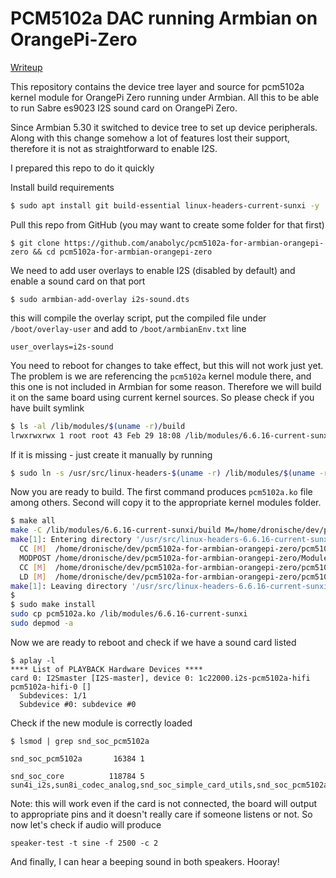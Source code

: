 # PCM5102a DAC running Armbian on OrangePi-Zero

[Writeup](https://hackaday.io/project/162373-orangepi-zero-pulse-music-server-using-i2s-dac)

This repository contains the device tree layer and source for pcm5102a kernel module for OrangePi Zero running under Armbian. All this to be able to run Sabre es9023 I2S sound card on OrangePi Zero.

Since Armbian 5.30 it switched to device tree to set up device peripherals. Along with this change somehow a lot of features lost their support, therefore it is not as straightforward to enable I2S.

I prepared this repo to do it quickly

Install build requirements

```bash
$ sudo apt install git build-essential linux-headers-current-sunxi -y
```

Pull this repo from GitHub (you may want to create some folder for that first)

```
$ git clone https://github.com/anabolyc/pcm5102a-for-armbian-orangepi-zero && cd pcm5102a-for-armbian-orangepi-zero
```

We need to add user overlays to enable I2S  (disabled by default) and enable a sound card on that port

```
$ sudo armbian-add-overlay i2s-sound.dts
```

this will compile the overlay script, put the compiled file under `/boot/overlay-user` and add to `/boot/armbianEnv.txt` line

```
user_overlays=i2s-sound
```

You need to reboot for changes to take effect, but this will not work just yet. The problem is we are referencing the `pcm5102a` kernel module there, and this one is not included in Armbian for some reason. Therefore we will build it on the same board using current kernel sources. So please check if you have built symlink

```bash
$ ls -al /lib/modules/$(uname -r)/build
lrwxrwxrwx 1 root root 43 Feb 29 18:08 /lib/modules/6.6.16-current-sunxi/build -> /usr/src/linux-headers-6.6.16-current-sunxi
```

If it is missing  - just create it manually by running 

```bash
$ sudo ln -s /usr/src/linux-headers-$(uname -r) /lib/modules/$(uname -r)/build
```

Now you are ready to build. The first command produces `pcm5102a.ko` file among others. Second will copy it to the appropriate kernel modules folder.

```bash
$ make all
make -C /lib/modules/6.6.16-current-sunxi/build M=/home/dronische/dev/pcm5102a-for-armbian-orangepi-zero modules
make[1]: Entering directory '/usr/src/linux-headers-6.6.16-current-sunxi'
  CC [M]  /home/dronische/dev/pcm5102a-for-armbian-orangepi-zero/pcm5102a.o
  MODPOST /home/dronische/dev/pcm5102a-for-armbian-orangepi-zero/Module.symvers
  CC [M]  /home/dronische/dev/pcm5102a-for-armbian-orangepi-zero/pcm5102a.mod.o
  LD [M]  /home/dronische/dev/pcm5102a-for-armbian-orangepi-zero/pcm5102a.ko
make[1]: Leaving directory '/usr/src/linux-headers-6.6.16-current-sunxi'
$
$ sudo make install
sudo cp pcm5102a.ko /lib/modules/6.6.16-current-sunxi
sudo depmod -a
```

Now we are ready to reboot and check if we have a sound card listed

```
$ aplay -l
**** List of PLAYBACK Hardware Devices ****
card 0: I2Smaster [I2S-master], device 0: 1c22000.i2s-pcm5102a-hifi pcm5102a-hifi-0 []
  Subdevices: 1/1
  Subdevice #0: subdevice #0
```

Check if the new module is correctly loaded

```
$ lsmod | grep snd_soc_pcm5102a

snd_soc_pcm5102a       16384 1

snd_soc_core          118784 5 sun4i_i2s,sun8i_codec_analog,snd_soc_simple_card_utils,snd_soc_pcm5102a,snd_soc_simple_card
```

Note: this will work even if the card is not connected, the board will output to appropriate pins and it doesn't really care if someone listens or not. So now let's check if audio will produce

```
speaker-test -t sine -f 2500 -c 2
```

And finally, I can hear a beeping sound in both speakers. Hooray!
